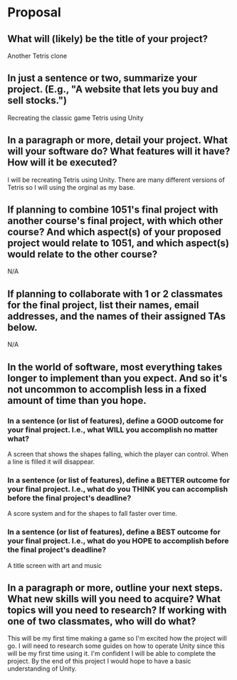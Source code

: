 # Proposal

## What will (likely) be the title of your project?

Another Tetris clone

## In just a sentence or two, summarize your project. (E.g., "A website that lets you buy and sell stocks.")

Recreating the classic game Tetris using Unity

## In a paragraph or more, detail your project. What will your software do? What features will it have? How will it be executed?

I will be recreating Tetris using Unity. There are many different versions of Tetris so I will using the orginal as my base. 

## If planning to combine 1051's final project with another course's final project, with which other course? And which aspect(s) of your proposed project would relate to 1051, and which aspect(s) would relate to the other course?

N/A

## If planning to collaborate with 1 or 2 classmates for the final project, list their names, email addresses, and the names of their assigned TAs below.

N/A

## In the world of software, most everything takes longer to implement than you expect. And so it's not uncommon to accomplish less in a fixed amount of time than you hope.

### In a sentence (or list of features), define a GOOD outcome for your final project. I.e., what WILL you accomplish no matter what?

A screen that shows the shapes falling, which the player can control. When a line is filled it will disappear.

### In a sentence (or list of features), define a BETTER outcome for your final project. I.e., what do you THINK you can accomplish before the final project's deadline?

A score system and for the shapes to fall faster over time.

### In a sentence (or list of features), define a BEST outcome for your final project. I.e., what do you HOPE to accomplish before the final project's deadline?

A title screen with art and music

## In a paragraph or more, outline your next steps. What new skills will you need to acquire? What topics will you need to research? If working with one of two classmates, who will do what?

This will be my first time making a game so I'm excited how the project will go. I will need to research some guides on how to operate Unity since this will be my first time using it. I'm confident I will be able to complete the project. By the end of this project I would hope to have a basic understanding of Unity. 
